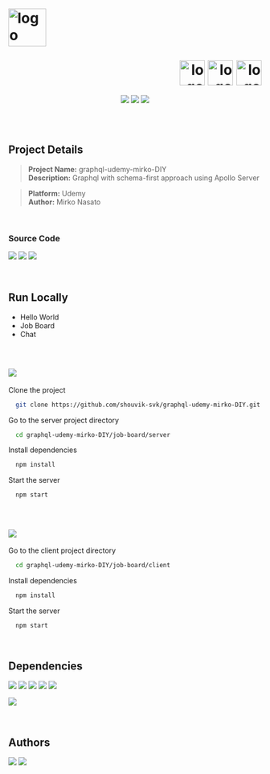 <h1>
  <p style="vertical-align:middle;">
    <img style="vertical-align:middle;" alt="logo" src="https://user-images.githubusercontent.com/32323183/172611376-b6206d43-7252-44e5-bbc8-7514e39ec3f8.png" height="75px">
  </p>
  
  <!--- Technologies Start --->
  <div align="right">
    <img style="vertical-align:middle;" alt="logo" src="https://user-images.githubusercontent.com/32323183/172546753-b270f034-1922-4953-8279-b6280aa8905d.png" height="50px">
    <img style="vertical-align:middle;" alt="logo" src="https://user-images.githubusercontent.com/32323183/172548543-6ca5f47b-f01f-421a-a5a7-acd6997eef42.png" height="50px">
    <img style="vertical-align:middle;" alt="logo" src="https://user-images.githubusercontent.com/32323183/172644775-d797a27f-52e9-4ca0-a8e0-f6bd84d5d94e.png" height="50px">
  </div>
  <!--- Technologies End --->
</h1>

<!--- Links Start --->
<div align="center">
  
  [![](https://img.shields.io/badge/Udemy-%23A435EF?logo=Udemy&logoColor=white)](https://github.com/shouvik-svk/graphql-udemy-mirko-DIY)
  [![](https://img.shields.io/badge/GitHub-787878?logo=github&logoColor=white)](https://github.com/shouvik-svk/graphql-udemy-mirko-DIY)
  [![](https://img.shields.io/badge/Confluence-ffffff?logo=confluence&logoColor=blue)](https://shouvik.atlassian.net/wiki/spaces/TN/pages/1376257)
  
</div>
<!--- Links End --->

<br/><br/>


## Project Details

> **Project Name:** graphql-udemy-mirko-DIY \
> **Description:** Graphql with schema-first approach using Apollo Server 

> **Platform:** Udemy \
> **Author:** Mirko Nasato

<br/>


### Source Code

[![](https://img.shields.io/badge/Mirko_Nasato-GraphQL_Hello_World-F5670E?style=plastic&logo=github&logoColor=white)](https://github.com/mirkonasato/graphql-hello-world)
[![](https://img.shields.io/badge/Mirko_Nasato-GraphQL_Job_Board-F5670E?style=plastic&logo=github&logoColor=white)](https://github.com/mirkonasato/graphql-job-board)
[![](https://img.shields.io/badge/Mirko_Nasato-GraphQL_Chat-F5670E?style=plastic&logo=github&logoColor=white)](https://github.com/mirkonasato/graphql-chat)

<br/>


## Run Locally

- Hello World
- Job Board
- Chat

<br/>

## ![](https://img.shields.io/badge/GraphQL_Job_Board_Server_Project-0078D4?style=for-the-badge&logo=visual%20studio%20code&logoColor=white)

Clone the project

```bash
  git clone https://github.com/shouvik-svk/graphql-udemy-mirko-DIY.git
```

Go to the server project directory

```bash
  cd graphql-udemy-mirko-DIY/job-board/server
```

Install dependencies

```bash
  npm install
```

Start the server

```bash
  npm start
```

<br/>

## ![](https://img.shields.io/badge/GraphQL_Job_Board_Client_Project-0078D4?style=for-the-badge&logo=visual%20studio%20code&logoColor=white)

Go to the client project directory

```bash
  cd graphql-udemy-mirko-DIY/job-board/client
```

Install dependencies

```bash
  npm install
```

Start the server

```bash
  npm start
```

<br/>

## Dependencies

  [![](https://img.shields.io/badge/graphql-DF0297)](https://www.npmjs.com/package/graphql)
  [![](https://img.shields.io/badge/apollo--server--express-1B2240)](https://www.npmjs.com/package/apollo-server-express)
  [![](https://img.shields.io/badge/fakebase-CB3837)](https://www.npmjs.com/package/fakebase)
  [![](https://img.shields.io/badge/graphql--request-2DA042)](https://www.npmjs.com/package/graphql-request)
  [![](https://img.shields.io/badge/express--jwt-D53AFE)](https://www.npmjs.com/package/express-jwt)

  [![](https://img.shields.io/badge/Dependency_Graph-E44C30?logo=git&logoColor=white)](https://github.com/shouvik-svk/graphql-udemy-mirko-DIY/network/dependencies)
  
<br/>
 
## Authors

<a href="https://github.com/shouvik-svk/graphql-udemy-mirko-DIY/graphs/contributors"><img src="https://images.weserv.nl/?url=avatars.githubusercontent.com/u/32323183?v=4&h=50&w=50&fit=cover&mask=circle&maxage=7d0" /></a>
<a href="https://github.com/shouvik-svk/graphql-udemy-mirko-DIY/graphs/contributors"><img src="https://images.weserv.nl/?url=avatars.githubusercontent.com/u/133967?v=4&h=50&w=50&fit=cover&mask=circle&maxage=7d" /></a>

